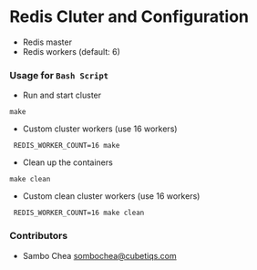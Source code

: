 # Redis Cluter and Configuration

-   Redis master
-   Redis workers (default: 6)

### Usage for `Bash Script`

-   Run and start cluster

```shell
make
```

-   Custom cluster workers (use 16 workers)

```shell
 REDIS_WORKER_COUNT=16 make
```

-   Clean up the containers

```shell
make clean
```

-   Custom clean cluster workers (use 16 workers)

```shell
 REDIS_WORKER_COUNT=16 make clean
```

### Contributors

-   Sambo Chea <sombochea@cubetiqs.com>
